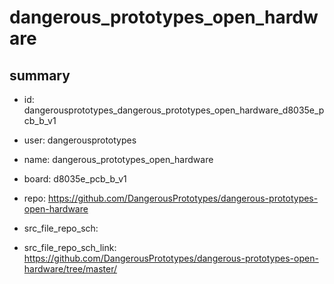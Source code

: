 # dangerous_prototypes_open_hardware
 
## summary 
* id: dangerousprototypes_dangerous_prototypes_open_hardware_d8035e_pcb_b_v1
* user: dangerousprototypes
* name: dangerous_prototypes_open_hardware
* board: d8035e_pcb_b_v1
* repo: https://github.com/DangerousPrototypes/dangerous-prototypes-open-hardware



* src_file_repo_sch: 
* src_file_repo_sch_link: https://github.com/DangerousPrototypes/dangerous-prototypes-open-hardware/tree/master/






